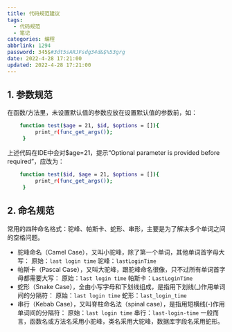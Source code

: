 ```yaml
---
title: 代码规范建议
tags:
  - 代码规范
  - 笔记
categories: 编程
abbrlink: 1294
password: 345$#3dt5sARJFsdg34d&$%53grg
date: 2022-4-28 17:21:00
updated: 2022-4-28 17:21:00
---
```

## 1. 参数规范
 在函数/方法里，未设置默认值的参数应放在设置默认值的参数前，如：
``` bash
    function test($age = 21, $id, $options = []){
         print_r(func_get_args());
     }
``` 

 上述代码在IDE中会对$age=21，提示“Optional parameter is provided before required”，应改为：

``` bash
    function test($id, $age = 21, $options = []){
         print_r(func_get_args());
     }
``` 
## 2. 命名规范
 常用的四种命名格式：驼峰、帕斯卡、蛇形、串形，主要是为了解决多个单词之间的空格问题。
   * 驼峰命名（Camel Case），又叫小驼峰，除了第一个单词，其他单词首字母大写：
   原始：`last login time`
   驼峰：`lastLoginTime`
   * 帕斯卡（Pascal Case），又叫大驼峰，跟驼峰命名很像，只不过所有单词首字母都需要大写：
   原始：`last login time`
   帕斯卡：`LastLoginTime`
   * 蛇形（Snake Case），全由小写字母和下划线组成，是指用下划线(_)作用单词间的分隔符：
   原始：`last login time`
   蛇形：`last_login_time`
   * 串行（Kebab Case），又叫脊柱命名法（spinal case），是指用短横线(-)作用单词间的分隔符：
   原始：`last login time`
   串行：`last-login-time`
一般而言，函数名或方法名采用小驼峰，类名采用大驼峰，数据库字段名采用蛇形。